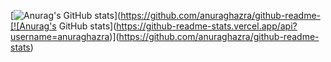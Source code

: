 [![Anurag's GitHub stats](https://github-readme-stats.vercel.app/api?username=ankien)](https://github.com/anuraghazra/github-readme-[![Anurag's GitHub stats](https://github-readme-stats.vercel.app/api?username=anuraghazra)](https://github.com/anuraghazra/github-readme-stats)
